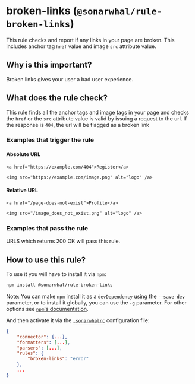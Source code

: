 # broken-links (`@sonarwhal/rule-broken-links`)

This rule checks and report if any links in your page are broken.
This includes anchor tag `href` value and image `src` attribute value.

## Why is this important?

Broken links gives your user a bad user experience.

## What does the rule check?

This rule finds all the anchor tags and image tags in your page and checks
the `href` or the `src` attribute value is valid by issuing a request to
the url. If the response is `404`, the url will be flagged as a broken link

### Examples that **trigger** the rule

#### Absolute URL

`<a href="https://example.com/404">Register</a>`

`<img src="https://example.com/image.png" alt="logo" /a>`

#### Relative URL

`<a href="/page-does-not-exist">Profile</a>`

`<img src="/image_does_not_exist.png" alt="logo" /a>`

### Examples that **pass** the rule

URLS which returns 200 OK will pass this rule.

## How to use this rule?

To use it you will have to install it via `npm`:

```bash
npm install @sonarwhal/rule-broken-links
```

Note: You can make `npm` install it as a `devDependency` using the `--save-dev`
parameter, or to install it globally, you can use the `-g` parameter. For
other options see
[`npm`'s documentation](https://docs.npmjs.com/cli/install).

And then activate it via the [`.sonarwhalrc`][sonarwhalrc]
configuration file:

```json
{
    "connector": {...},
    "formatters": [...],
    "parsers": [...],
    "rules": {
        "broken-links": "error"
    },
    ...
}
```

<!-- Link labels: -->

[sonarwhalrc]: https://sonarwhal.com/docs/user-guide/further-configuration/sonarwhalrc-formats/
